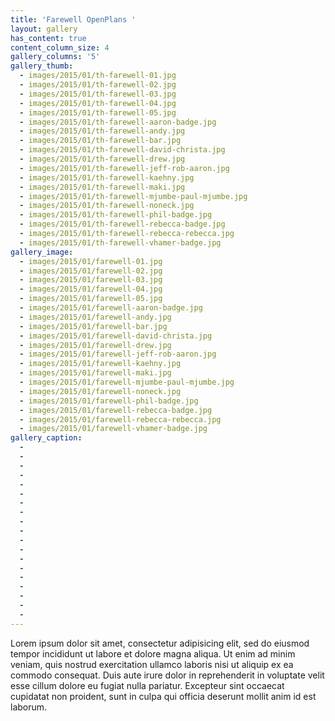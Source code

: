 ```yaml
---
title: 'Farewell OpenPlans '
layout: gallery
has_content: true
content_column_size: 4
gallery_columns: '5'
gallery_thumb: 
  - images/2015/01/th-farewell-01.jpg
  - images/2015/01/th-farewell-02.jpg
  - images/2015/01/th-farewell-03.jpg
  - images/2015/01/th-farewell-04.jpg
  - images/2015/01/th-farewell-05.jpg
  - images/2015/01/th-farewell-aaron-badge.jpg
  - images/2015/01/th-farewell-andy.jpg
  - images/2015/01/th-farewell-bar.jpg
  - images/2015/01/th-farewell-david-christa.jpg
  - images/2015/01/th-farewell-drew.jpg
  - images/2015/01/th-farewell-jeff-rob-aaron.jpg
  - images/2015/01/th-farewell-kaehny.jpg
  - images/2015/01/th-farewell-maki.jpg
  - images/2015/01/th-farewell-mjumbe-paul-mjumbe.jpg
  - images/2015/01/th-farewell-noneck.jpg
  - images/2015/01/th-farewell-phil-badge.jpg
  - images/2015/01/th-farewell-rebecca-badge.jpg
  - images/2015/01/th-farewell-rebecca-rebecca.jpg
  - images/2015/01/th-farewell-vhamer-badge.jpg
gallery_image:
  - images/2015/01/farewell-01.jpg
  - images/2015/01/farewell-02.jpg
  - images/2015/01/farewell-03.jpg
  - images/2015/01/farewell-04.jpg
  - images/2015/01/farewell-05.jpg
  - images/2015/01/farewell-aaron-badge.jpg
  - images/2015/01/farewell-andy.jpg
  - images/2015/01/farewell-bar.jpg
  - images/2015/01/farewell-david-christa.jpg
  - images/2015/01/farewell-drew.jpg
  - images/2015/01/farewell-jeff-rob-aaron.jpg
  - images/2015/01/farewell-kaehny.jpg
  - images/2015/01/farewell-maki.jpg
  - images/2015/01/farewell-mjumbe-paul-mjumbe.jpg
  - images/2015/01/farewell-noneck.jpg
  - images/2015/01/farewell-phil-badge.jpg
  - images/2015/01/farewell-rebecca-badge.jpg
  - images/2015/01/farewell-rebecca-rebecca.jpg
  - images/2015/01/farewell-vhamer-badge.jpg
gallery_caption: 
  - 
  - 
  - 
  - 
  - 
  - 
  - 
  - 
  - 
  - 
  - 
  - 
  - 
  - 
  - 
  - 
  - 
  - 
  - 
---
```


Lorem ipsum dolor sit amet, consectetur adipisicing elit, sed do eiusmod tempor incididunt ut labore et dolore magna aliqua. Ut enim ad minim veniam, quis nostrud exercitation ullamco laboris nisi ut aliquip ex ea commodo consequat. Duis aute irure dolor in reprehenderit in voluptate velit esse cillum dolore eu fugiat nulla pariatur. Excepteur sint occaecat cupidatat non proident, sunt in culpa qui officia deserunt mollit anim id est laborum.
